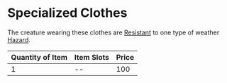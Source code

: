 # Specialized Clothes

The creature wearing these clothes are [Resistant](../../../Conditions/Resistant.md) to one type of weather [Hazard](../../../Hazards/Elemental.md).

| Quantity of Item | Item Slots | Price |
| ---------------- | ---------- | ----- |
| 1                | --         | 100   |
